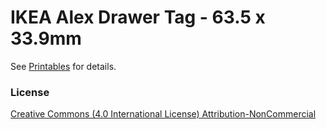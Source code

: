 # IKEA Alex Drawer Tag - 63.5 x 33.9mm

See [Printables](https://www.printables.com/model/553795-ikea-alex-drawer-tag) for details.

### License

[Creative Commons (4.0 International License) Attribution-NonCommercial](http://creativecommons.org/licenses/by-nc/4.0/)
